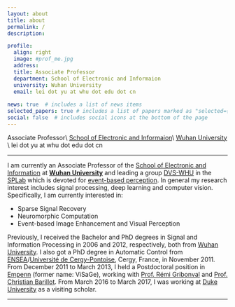 ```yaml
---
layout: about
title: about
permalink: /
description: 

profile:
  align: right
  image: #prof_me.jpg
  address: 
  title: Associate Professor
  department: School of Electronic and Informaion
  university: Wuhan University
  email: lei dot yu at whu dot edu dot cn
 
news: true  # includes a list of news items
selected_papers: true # includes a list of papers marked as "selected={true}"
social: false  # includes social icons at the bottom of the page
---
```


Associate Professor\\
[School of Electronic and Informaion](http://eis.whu.edu.cn)\\
[Wuhan University](http://www.whu.edu.cn) \\
lei dot yu at whu dot edu dot cn

---
  
I am currently an Associate Professor of the [School of Electronic and Information](http://eis.whu.edu.cn/) at **[Wuhan University](http://www.whu.edu.cn/)** and leading a group [DVS-WHU](members/) in the [SPLab](http://dsp.whu.edu.cn/) which is devoted for [event-based perception](https://github.com/uzh-rpg/event-based_vision_resources). In general my research interest includes signal processing, deep learning and computer vision. Specifically, I am currently interested in:
  
* Sparse Signal Recovery
* Neuromorphic Computation 
* Event-based Image Enhancement and Visual Perception 

Previously, I received the Bachelor and PhD degrees in Signal and Information Processing in 2006 and 2012, respectively, both from [Wuhan University](http://www.whu.edu.cn/). I also got a PhD degree in Automatic Control from [ENSEA](http://www.ensea.fr/)/[Université de Cergy-Pontoise](http://www.u-cergy.fr/index.php), Cergy, France, in November 2011. From December 2011 to March 2013, I held a Postdoctoral position in [Empenn](https://team.inria.fr/empenn/team-members/team-alumni/) (former name: ViSaGe), working with [Prof. Rémi Gribonval](http://perso.ens-lyon.fr/remi.gribonval/) and [Prof. Christian Barillot](http://people.irisa.fr/Christian.Barillot/). From March 2016 to March 2017, I was working at [Duke University](http://http://www.duke.edu/) as a visiting scholar.  

---

<!-- My research interests include sparse representation, event-based vision and neuromorphic computing. -->

<!-- Put your address / P.O. box / other info right below your picture. You can also disable any these elements by editing `profile` property of the YAML header of your `_pages/about.md`. Edit `_bibliography/papers.bib` and Jekyll will render your [publications page](/al-folio/publications/) automatically. -->

<!-- Link to your social media connections, too. This theme is set up to use [Font Awesome icons](http://fortawesome.github.io/Font-Awesome/){:target="\_blank"} and [Academicons](https://jpswalsh.github.io/academicons/){:target="\_blank"}, like the ones below. Add your Facebook, Twitter, LinkedIn, Google Scholar, or just disable all of them. -->
